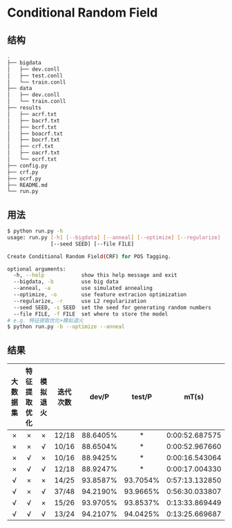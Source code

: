 # Conditional Random Field

## 结构

```sh
.
├── bigdata
│   ├── dev.conll
│   ├── test.conll
│   └── train.conll
├── data
│   ├── dev.conll
│   └── train.conll
├── results
│   ├── acrf.txt
│   ├── bacrf.txt
│   ├── bcrf.txt
│   ├── boacrf.txt
│   ├── bocrf.txt
│   ├── crf.txt
│   ├── oacrf.txt
│   └── ocrf.txt
├── config.py
├── crf.py
├── ocrf.py
├── README.md
└── run.py
```

## 用法

```sh
$ python run.py -h
usage: run.py [-h] [--bigdata] [--anneal] [--optimize] [--regularize]
              [--seed SEED] [--file FILE]

Create Conditional Random Field(CRF) for POS Tagging.

optional arguments:
  -h, --help            show this help message and exit
  --bigdata, -b         use big data
  --anneal, -a          use simulated annealing
  --optimize, -o        use feature extracion optimization
  --regularize, -r      use L2 regularization
  --seed SEED, -s SEED  set the seed for generating random numbers
  --file FILE, -f FILE  set where to store the model
# e.g. 特征提取优化+模拟退火
$ python run.py -b --optimize --anneal
```

## 结果

| 大数据集 | 特征提取优化 | 模拟退火 | 迭代次数 | dev/P    | test/P   | mT(s)          |
| :------: | :----------: | :------: | :------: | :------: | :------: | :------------: |
| ×        | ×            | ×        | 12/18    | 88.6405% | *        | 0:00:52.687575 |
| ×        | ×            | √        | 10/16    | 88.6504% | *        | 0:00:52.967660 |
| ×        | √            | ×        | 10/16    | 88.9425% | *        | 0:00:16.543064 |
| ×        | √            | √        | 12/18    | 88.9247% | *        | 0:00:17.004330 |
| √        | ×            | ×        | 14/25    | 93.8587% | 93.7054% | 0:57:13.132850 |
| √        | ×            | √        | 37/48    | 94.2190% | 93.9665% | 0:56:30.033807 |
| √        | √            | ×        | 15/26    | 93.9705% | 93.8537% | 0:13:33.869449 |
| √        | √            | √        | 13/24    | 94.2107% | 94.0425% | 0:13:25.669687 |